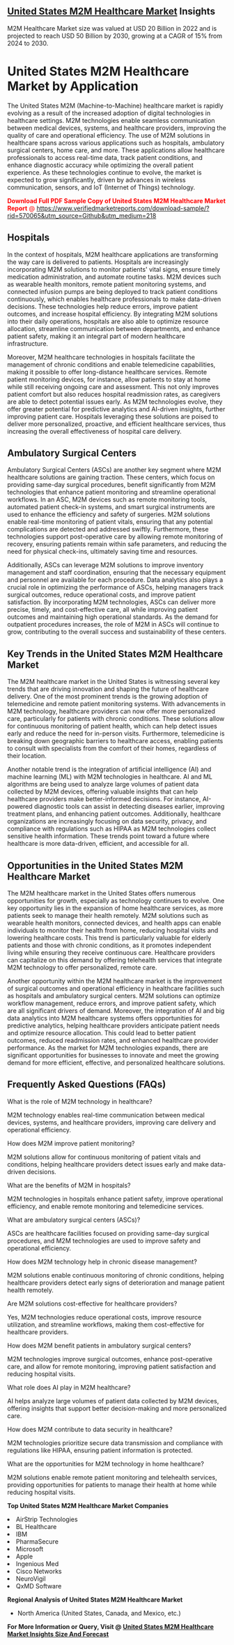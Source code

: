 <h2><a href="https://www.verifiedmarketreports.com/download-sample/?rid=570065&amp;utm_source=Github&amp;utm_medium=218" target="_blank">United States M2M Healthcare Market</a> Insights</h2><p>M2M Healthcare Market size was valued at USD 20 Billion in 2022 and is projected to reach USD 50 Billion by 2030, growing at a CAGR of 15% from 2024 to 2030.</p><p><h1>United States M2M Healthcare Market by Application</h1> <p>The United States M2M (Machine-to-Machine) healthcare market is rapidly evolving as a result of the increased adoption of digital technologies in healthcare settings. M2M technologies enable seamless communication between medical devices, systems, and healthcare providers, improving the quality of care and operational efficiency. The use of M2M solutions in healthcare spans across various applications such as hospitals, ambulatory surgical centers, home care, and more. These applications allow healthcare professionals to access real-time data, track patient conditions, and enhance diagnostic accuracy while optimizing the overall patient experience. As these technologies continue to evolve, the market is expected to grow significantly, driven by advances in wireless communication, sensors, and IoT (Internet of Things) technology. <p><span class=""><span style="color: #ff0000;"><strong>Download Full PDF Sample Copy of United States M2M Healthcare Market Report</strong> @ </span><a href="https://www.verifiedmarketreports.com/download-sample/?rid=570065&amp;utm_source=Github&amp;utm_medium=218" target="_blank">https://www.verifiedmarketreports.com/download-sample/?rid=570065&amp;utm_source=Github&amp;utm_medium=218</a></span></p> <h2>Hospitals</h2> <p>In the context of hospitals, M2M healthcare applications are transforming the way care is delivered to patients. Hospitals are increasingly incorporating M2M solutions to monitor patients' vital signs, ensure timely medication administration, and automate routine tasks. M2M devices such as wearable health monitors, remote patient monitoring systems, and connected infusion pumps are being deployed to track patient conditions continuously, which enables healthcare professionals to make data-driven decisions. These technologies help reduce errors, improve patient outcomes, and increase hospital efficiency. By integrating M2M solutions into their daily operations, hospitals are also able to optimize resource allocation, streamline communication between departments, and enhance patient safety, making it an integral part of modern healthcare infrastructure. <p>Moreover, M2M healthcare technologies in hospitals facilitate the management of chronic conditions and enable telemedicine capabilities, making it possible to offer long-distance healthcare services. Remote patient monitoring devices, for instance, allow patients to stay at home while still receiving ongoing care and assessment. This not only improves patient comfort but also reduces hospital readmission rates, as caregivers are able to detect potential issues early. As M2M technologies evolve, they offer greater potential for predictive analytics and AI-driven insights, further improving patient care. Hospitals leveraging these solutions are poised to deliver more personalized, proactive, and efficient healthcare services, thus increasing the overall effectiveness of hospital care delivery. <h2>Ambulatory Surgical Centers</h2> <p>Ambulatory Surgical Centers (ASCs) are another key segment where M2M healthcare solutions are gaining traction. These centers, which focus on providing same-day surgical procedures, benefit significantly from M2M technologies that enhance patient monitoring and streamline operational workflows. In an ASC, M2M devices such as remote monitoring tools, automated patient check-in systems, and smart surgical instruments are used to enhance the efficiency and safety of surgeries. M2M solutions enable real-time monitoring of patient vitals, ensuring that any potential complications are detected and addressed swiftly. Furthermore, these technologies support post-operative care by allowing remote monitoring of recovery, ensuring patients remain within safe parameters, and reducing the need for physical check-ins, ultimately saving time and resources. <p>Additionally, ASCs can leverage M2M solutions to improve inventory management and staff coordination, ensuring that the necessary equipment and personnel are available for each procedure. Data analytics also plays a crucial role in optimizing the performance of ASCs, helping managers track surgical outcomes, reduce operational costs, and improve patient satisfaction. By incorporating M2M technologies, ASCs can deliver more precise, timely, and cost-effective care, all while improving patient outcomes and maintaining high operational standards. As the demand for outpatient procedures increases, the role of M2M in ASCs will continue to grow, contributing to the overall success and sustainability of these centers. <h2>Key Trends in the United States M2M Healthcare Market</h2> <p>The M2M healthcare market in the United States is witnessing several key trends that are driving innovation and shaping the future of healthcare delivery. One of the most prominent trends is the growing adoption of telemedicine and remote patient monitoring systems. With advancements in M2M technology, healthcare providers can now offer more personalized care, particularly for patients with chronic conditions. These solutions allow for continuous monitoring of patient health, which can help detect issues early and reduce the need for in-person visits. Furthermore, telemedicine is breaking down geographic barriers to healthcare access, enabling patients to consult with specialists from the comfort of their homes, regardless of their location. <p>Another notable trend is the integration of artificial intelligence (AI) and machine learning (ML) with M2M technologies in healthcare. AI and ML algorithms are being used to analyze large volumes of patient data collected by M2M devices, offering valuable insights that can help healthcare providers make better-informed decisions. For instance, AI-powered diagnostic tools can assist in detecting diseases earlier, improving treatment plans, and enhancing patient outcomes. Additionally, healthcare organizations are increasingly focusing on data security, privacy, and compliance with regulations such as HIPAA as M2M technologies collect sensitive health information. These trends point toward a future where healthcare is more data-driven, efficient, and accessible for all. <h2>Opportunities in the United States M2M Healthcare Market</h2> <p>The M2M healthcare market in the United States offers numerous opportunities for growth, especially as technology continues to evolve. One key opportunity lies in the expansion of home healthcare services, as more patients seek to manage their health remotely. M2M solutions such as wearable health monitors, connected devices, and health apps can enable individuals to monitor their health from home, reducing hospital visits and lowering healthcare costs. This trend is particularly valuable for elderly patients and those with chronic conditions, as it promotes independent living while ensuring they receive continuous care. Healthcare providers can capitalize on this demand by offering telehealth services that integrate M2M technology to offer personalized, remote care. <p>Another opportunity within the M2M healthcare market is the improvement of surgical outcomes and operational efficiency in healthcare facilities such as hospitals and ambulatory surgical centers. M2M solutions can optimize workflow management, reduce errors, and improve patient safety, which are all significant drivers of demand. Moreover, the integration of AI and big data analytics into M2M healthcare systems offers opportunities for predictive analytics, helping healthcare providers anticipate patient needs and optimize resource allocation. This could lead to better patient outcomes, reduced readmission rates, and enhanced healthcare provider performance. As the market for M2M technologies expands, there are significant opportunities for businesses to innovate and meet the growing demand for more efficient, effective, and personalized healthcare solutions. <h2>Frequently Asked Questions (FAQs)</h2> <p>What is the role of M2M technology in healthcare?</p> <p>M2M technology enables real-time communication between medical devices, systems, and healthcare providers, improving care delivery and operational efficiency.</p> <p>How does M2M improve patient monitoring?</p> <p>M2M solutions allow for continuous monitoring of patient vitals and conditions, helping healthcare providers detect issues early and make data-driven decisions.</p> <p>What are the benefits of M2M in hospitals?</p> <p>M2M technologies in hospitals enhance patient safety, improve operational efficiency, and enable remote monitoring and telemedicine services.</p> <p>What are ambulatory surgical centers (ASCs)?</p> <p>ASCs are healthcare facilities focused on providing same-day surgical procedures, and M2M technologies are used to improve safety and operational efficiency.</p> <p>How does M2M technology help in chronic disease management?</p> <p>M2M solutions enable continuous monitoring of chronic conditions, helping healthcare providers detect early signs of deterioration and manage patient health remotely.</p> <p>Are M2M solutions cost-effective for healthcare providers?</p> <p>Yes, M2M technologies reduce operational costs, improve resource utilization, and streamline workflows, making them cost-effective for healthcare providers.</p> <p>How does M2M benefit patients in ambulatory surgical centers?</p> <p>M2M technologies improve surgical outcomes, enhance post-operative care, and allow for remote monitoring, improving patient satisfaction and reducing hospital visits.</p> <p>What role does AI play in M2M healthcare?</p> <p>AI helps analyze large volumes of patient data collected by M2M devices, offering insights that support better decision-making and more personalized care.</p> <p>How does M2M contribute to data security in healthcare?</p> <p>M2M technologies prioritize secure data transmission and compliance with regulations like HIPAA, ensuring patient information is protected.</p> <p>What are the opportunities for M2M technology in home healthcare?</p> <p>M2M solutions enable remote patient monitoring and telehealth services, providing opportunities for patients to manage their health at home while reducing hospital visits.</p></p><p><strong>Top United States M2M Healthcare Market Companies</strong></p><div data-test-id=""><p><li>AirStrip Technologies</li><li> BL Healthcare</li><li> IBM</li><li> PharmaSecure</li><li> Microsoft</li><li> Apple</li><li> Ingenious Med</li><li> Cisco Networks</li><li> NeuroVigil</li><li> QxMD Software</li></p><div><strong>Regional Analysis of&nbsp;United States M2M Healthcare Market</strong></div><ul><li dir="ltr"><p dir="ltr">North America&nbsp;(United States, Canada, and Mexico, etc.)</p></li></ul><p><strong>For More Information or Query, Visit @&nbsp;</strong><strong><a href="https://www.verifiedmarketreports.com/product/m2m-healthcare-market-size-and-forecast/?utm_source=Github&amp;utm_medium=218" target="_blank">United States M2M Healthcare Market Insights Size And Forecast</a></strong></p></div>
